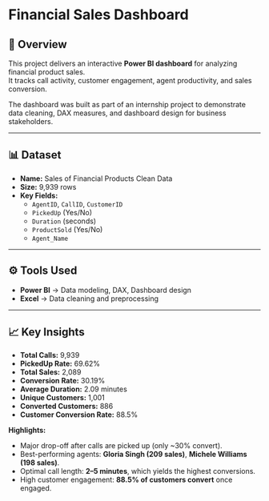 # Financial Sales Dashboard

## 📌 Overview
This project delivers an interactive **Power BI dashboard** for analyzing financial product sales.  
It tracks call activity, customer engagement, agent productivity, and sales conversion.  

The dashboard was built as part of an internship project to demonstrate data cleaning, DAX measures, and dashboard design for business stakeholders.

---

## 📊 Dataset
- **Name:** Sales of Financial Products Clean Data  
- **Size:** 9,939 rows  
- **Key Fields:**  
  - `AgentID`, `CallID`, `CustomerID`  
  - `PickedUp` (Yes/No)  
  - `Duration` (seconds)  
  - `ProductSold` (Yes/No)  
  - `Agent_Name`

---

## ⚙️ Tools Used
- **Power BI** → Data modeling, DAX, Dashboard design  
- **Excel** → Data cleaning and preprocessing  

---

## 📈 Key Insights
- **Total Calls:** 9,939  
- **PickedUp Rate:** 69.62%  
- **Total Sales:** 2,089  
- **Conversion Rate:** 30.19%  
- **Average Duration:** 2.09 minutes  
- **Unique Customers:** 1,001  
- **Converted Customers:** 886  
- **Customer Conversion Rate:** 88.5%  

**Highlights:**  
- Major drop-off after calls are picked up (only ~30% convert).  
- Best-performing agents: **Gloria Singh (209 sales)**, **Michele Williams (198 sales)**.  
- Optimal call length: **2–5 minutes**, which yields the highest conversions.  
- High customer engagement: **88.5% of customers convert** once engaged.  
